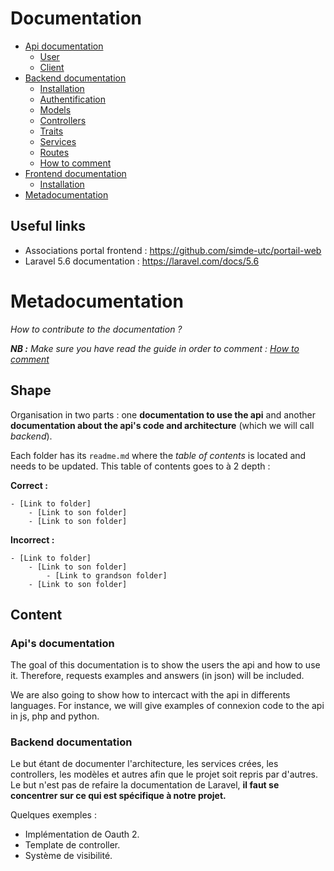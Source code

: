 # Documentation

- [Api documentation](api/)
    - [User](api/user/)
    - [Client](api/client/)
- [Backend documentation](backend/)
    - [Installation](backend/installation.md)
    - [Authentification](backend/oauth.md)
    - [Models](backend/models.md)
    - [Controllers](backend/controllers.md)
    - [Traits](backend/traits.md)
    - [Services](backend/services.md)
    - [Routes](backend/routes.md)
    - [How to comment](backend/commenter.md)
- [Frontend documentation](frontend/)
    - [Installation](frontend/installation.md)
- [Metadocumentation](#métadocumentation)

## Useful links

- Associations portal frontend : https://github.com/simde-utc/portail-web
- Laravel 5.6 documentation : https://laravel.com/docs/5.6

# Metadocumentation

*How to contribute to the documentation ?*

***NB :*** *Make sure you have read the guide in order to comment : [How to comment](backend/commenter.md)*

## Shape

Organisation in two parts : one **documentation to use the api** and another **documentation about the api's code and architecture** (which we will call *backend*).

Each folder has its `readme.md` where the *table of contents* is located and needs to be updated. This table of contents goes to à 2 depth :

**Correct :** 

```
- [Link to folder]
    - [Link to son folder]
    - [Link to son folder]
```

**Incorrect :**

```
- [Link to folder]
    - [Link to son folder]
        - [Link to grandson folder]
    - [Link to son folder]
```

## Content

### Api's documentation

The goal of this documentation is to show the users the api and how to use it. Therefore, requests examples and answers (in json) will be included.

We are also going to show how to intercact with the api in differents languages. For instance, we will give examples of connexion code to the api in js, php and python.

### Backend documentation

Le but étant de documenter l'architecture, les services crées, les controllers, les modèles et autres afin que le projet soit repris par d'autres. Le but n'est pas de refaire la documentation de Laravel, **il faut se concentrer sur ce qui est spécifique à notre projet.**

Quelques exemples :
- Implémentation de Oauth 2.
- Template de controller.
- Système de visibilité.